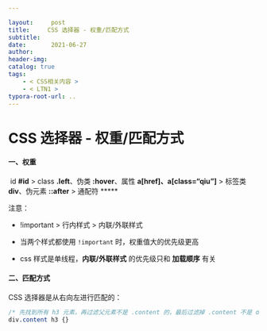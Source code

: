 ```yaml
---

layout:     post
title:     CSS 选择器 - 权重/匹配方式
subtitle:  
date:       2021-06-27
author:     
header-img: 
catalog: true
tags:
    - < CSS相关内容 >
    - < LTN1 >
typora-root-url: ..
---
```



# CSS 选择器 - 权重/匹配方式

#### 一、权重

​	id **#id** > class **.left**、伪类 **:hover**、属性 **a[href]、a[class=“qiu”]** > 标签类 **div**、伪元素 **::after** > 通配符 *****

注意：

- !important > 行内样式 > 内联/外联样式

-	当两个样式都使用 `!important` 时，权重值大的优先级更高
-	css 样式是单线程，**内联/外联样式** 的优先级只和 **加载顺序** 有关

#### 二、匹配方式

CSS 选择器是从右向左进行匹配的：

```css
/* 先找到所有 h3 元素，再过滤父元素不是 .content 的，最后过滤掉 .content 不是 div 标签的 */
div.content h3 {}
```

